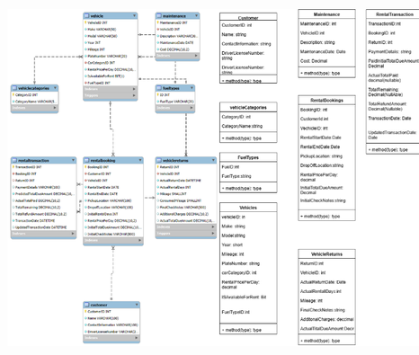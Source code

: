 <div style="display: flex; width: 100%; justify-content: space-between;">
  <img src="ERD_Car_Rental.png" alt="ERD Car Rental" style="height: 600px; object-fit: contain;" />
  <img src="Car_Rental_ODD.png" alt="Car Rental ODD" style="height: 600px; object-fit: contain;" />
</div>
